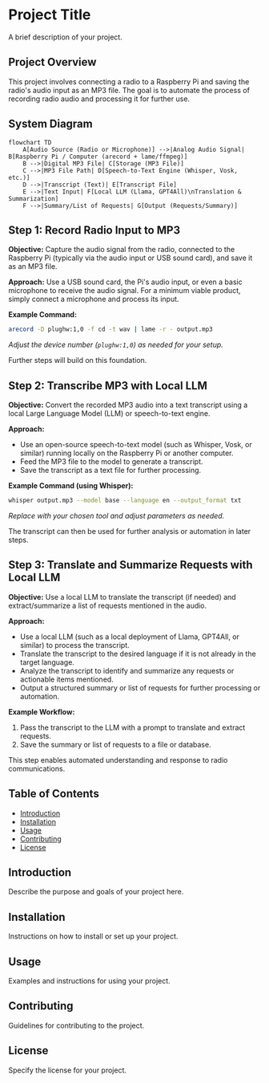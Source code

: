 # Project Title

A brief description of your project.

## Project Overview

This project involves connecting a radio to a Raspberry Pi and saving the radio's audio input as an MP3 file. The goal is to automate the process of recording radio audio and processing it for further use.

## System Diagram

```mermaid
flowchart TD
    A[Audio Source (Radio or Microphone)] -->|Analog Audio Signal| B[Raspberry Pi / Computer (arecord + lame/ffmpeg)]
    B -->|Digital MP3 File| C[Storage (MP3 File)]
    C -->|MP3 File Path| D[Speech-to-Text Engine (Whisper, Vosk, etc.)]
    D -->|Transcript (Text)| E[Transcript File]
    E -->|Text Input| F[Local LLM (Llama, GPT4All)\nTranslation & Summarization]
    F -->|Summary/List of Requests| G[Output (Requests/Summary)]
```

## Step 1: Record Radio Input to MP3

**Objective:** Capture the audio signal from the radio, connected to the Raspberry Pi (typically via the audio input or USB sound card), and save it as an MP3 file.

**Approach:**
 Use a USB sound card, the Pi's audio input, or even a basic microphone to receive the audio signal. For a minimum viable product, simply connect a microphone and process its input.

**Example Command:**
```sh
arecord -D plughw:1,0 -f cd -t wav | lame -r - output.mp3
```
*Adjust the device number (`plughw:1,0`) as needed for your setup.*

Further steps will build on this foundation.

## Step 2: Transcribe MP3 with Local LLM

**Objective:** Convert the recorded MP3 audio into a text transcript using a local Large Language Model (LLM) or speech-to-text engine.

**Approach:**
- Use an open-source speech-to-text model (such as Whisper, Vosk, or similar) running locally on the Raspberry Pi or another computer.
- Feed the MP3 file to the model to generate a transcript.
- Save the transcript as a text file for further processing.

**Example Command (using Whisper):**
```sh
whisper output.mp3 --model base --language en --output_format txt
```
*Replace with your chosen tool and adjust parameters as needed.*

The transcript can then be used for further analysis or automation in later steps.

## Step 3: Translate and Summarize Requests with Local LLM

**Objective:** Use a local LLM to translate the transcript (if needed) and extract/summarize a list of requests mentioned in the audio.

**Approach:**
- Use a local LLM (such as a local deployment of Llama, GPT4All, or similar) to process the transcript.
- Translate the transcript to the desired language if it is not already in the target language.
- Analyze the transcript to identify and summarize any requests or actionable items mentioned.
- Output a structured summary or list of requests for further processing or automation.

**Example Workflow:**
1. Pass the transcript to the LLM with a prompt to translate and extract requests.
2. Save the summary or list of requests to a file or database.

This step enables automated understanding and response to radio communications.

## Table of Contents
- [Introduction](#introduction)
- [Installation](#installation)
- [Usage](#usage)
- [Contributing](#contributing)
- [License](#license)

## Introduction

Describe the purpose and goals of your project here.

## Installation

Instructions on how to install or set up your project.

## Usage

Examples and instructions for using your project.

## Contributing

Guidelines for contributing to the project.

## License

Specify the license for your project.
